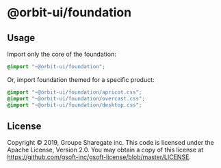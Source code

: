 # @orbit-ui/foundation

## Usage

Import only the core of the foundation:

```css
@import "~@orbit-ui/foundation";
```

Or, import foundation themed for a specific product:

```css
@import "~@orbit-ui/foundation/apricot.css";
@import "~@orbit-ui/foundation/overcast.css";
@import "~@orbit-ui/foundation/desktop.css";
```

## License

Copyright © 2019, Groupe Sharegate inc. This code is licensed under the Apache License, Version 2.0. You may obtain a copy of this license at https://github.com/gsoft-inc/gsoft-license/blob/master/LICENSE.
